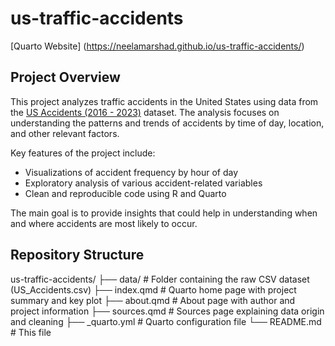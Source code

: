 # us-traffic-accidents

[Quarto Website] (https://neelamarshad.github.io/us-traffic-accidents/)

## Project Overview

This project analyzes traffic accidents in the United States using data from the [US Accidents (2016 - 2023)](https://www.kaggle.com/datasets/sobhanmoosavi/us-accidents) dataset. The analysis focuses on understanding the patterns and trends of accidents by time of day, location, and other relevant factors.

Key features of the project include:
- Visualizations of accident frequency by hour of day
- Exploratory analysis of various accident-related variables
- Clean and reproducible code using R and Quarto

The main goal is to provide insights that could help in understanding when and where accidents are most likely to occur.

## Repository Structure

us-traffic-accidents/
├── data/ # Folder containing the raw CSV dataset (US_Accidents.csv)
├── index.qmd # Quarto home page with project summary and key plot
├── about.qmd # About page with author and project information
├── sources.qmd # Sources page explaining data origin and cleaning
├── _quarto.yml # Quarto configuration file
└── README.md # This file
